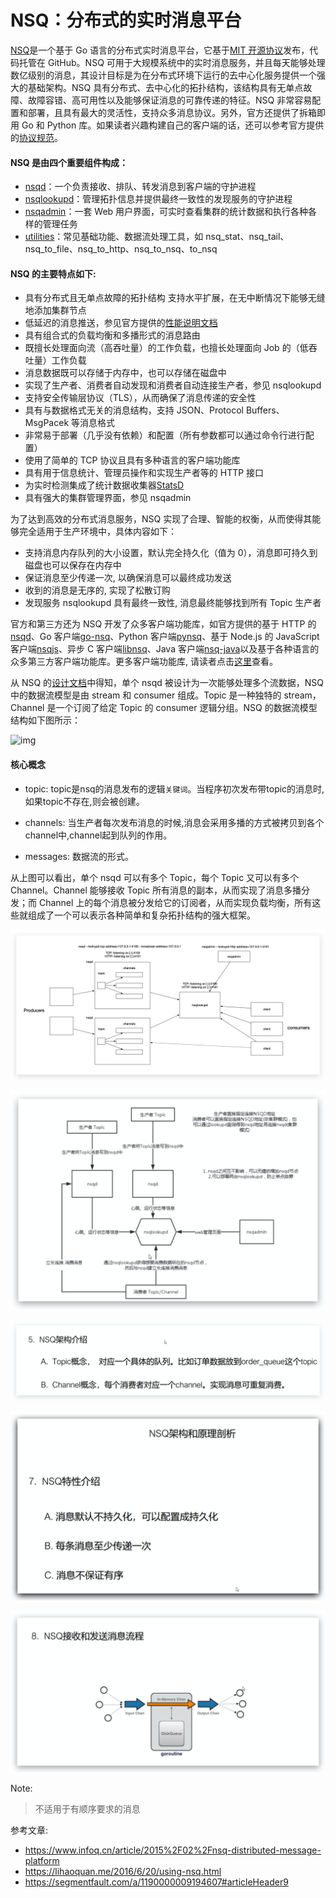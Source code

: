 # NSQ：分布式的实时消息平台

[NSQ](https://github.com/bitly/nsq)是一个基于 Go 语言的分布式实时消息平台，它基于[MIT 开源协议](http://mit-license.org/)发布，代码托管在 GitHub。NSQ 可用于大规模系统中的实时消息服务，并且每天能够处理数亿级别的消息，其设计目标是为在分布式环境下运行的去中心化服务提供一个强大的基础架构。NSQ 具有分布式、去中心化的拓扑结构，该结构具有无单点故障、故障容错、高可用性以及能够保证消息的可靠传递的特征。NSQ 非常容易配置和部署，且具有最大的灵活性，支持众多消息协议。另外，官方还提供了拆箱即用 Go 和 Python 库。如果读者兴趣构建自己的客户端的话，还可以参考官方提供的[协议规范](http://nsq.io/clients/tcp_protocol_spec.html)。

#### NSQ 是由四个重要组件构成：

- [nsqd](http://bitly.github.io/nsq/components/nsqd.html)：一个负责接收、排队、转发消息到客户端的守护进程
- [nsqlookupd](http://bitly.github.io/nsq/components/nsqlookupd.html)：管理拓扑信息并提供最终一致性的发现服务的守护进程
- [nsqadmin](http://bitly.github.io/nsq/components/nsqadmin.html)：一套 Web 用户界面，可实时查看集群的统计数据和执行各种各样的管理任务
- [utilities](http://nsq.io/components/utilities.html)：常见基础功能、数据流处理工具，如 nsq_stat、nsq_tail、nsq_to_file、nsq_to_http、nsq_to_nsq、to_nsq

#### NSQ 的主要特点如下:

- 具有分布式且无单点故障的拓扑结构 支持水平扩展，在无中断情况下能够无缝地添加集群节点
- 低延迟的消息推送，参见官方提供的[性能说明文档](http://nsq.io/overview/performance.html)
- 具有组合式的负载均衡和多播形式的消息路由
- 既擅长处理面向流（高吞吐量）的工作负载，也擅长处理面向 Job 的（低吞吐量）工作负载
- 消息数据既可以存储于内存中，也可以存储在磁盘中
- 实现了生产者、消费者自动发现和消费者自动连接生产者，参见 nsqlookupd
- 支持安全传输层协议（TLS），从而确保了消息传递的安全性
- 具有与数据格式无关的消息结构，支持 JSON、Protocol Buffers、MsgPacek 等消息格式
- 非常易于部署（几乎没有依赖）和配置（所有参数都可以通过命令行进行配置）
- 使用了简单的 TCP 协议且具有多种语言的客户端功能库
- 具有用于信息统计、管理员操作和实现生产者等的 HTTP 接口
- 为实时检测集成了统计数据收集器[StatsD](https://github.com/etsy/statsd/)
- 具有强大的集群管理界面，参见 nsqadmin



为了达到高效的分布式消息服务，NSQ 实现了合理、智能的权衡，从而使得其能够完全适用于生产环境中，具体内容如下：

- 支持消息内存队列的大小设置，默认完全持久化（值为 0），消息即可持久到磁盘也可以保存在内存中
- 保证消息至少传递一次, 以确保消息可以最终成功发送
- 收到的消息是无序的, 实现了松散订购
- 发现服务 nsqlookupd 具有最终一致性, 消息最终能够找到所有 Topic 生产者

官方和第三方还为 NSQ 开发了众多客户端功能库，如官方提供的基于 HTTP 的[nsqd](http://nsq.io/components/nsqd.html#http_api)、Go 客户端[go-nsq](https://github.com/bitly/go-nsq)、Python 客户端[pynsq](https://github.com/bitly/pynsq)、基于 Node.js 的 JavaScript 客户端[nsqjs](https://github.com/dudleycarr/nsqjs)、异步 C 客户端[libnsq](https://github.com/mreiferson/libnsq)、Java 客户端[nsq-java](https://github.com/bitly/nsq-java)以及基于各种语言的众多第三方客户端功能库。更多客户端功能库, 请读者点击[这里](http://nsq.io/clients/client_libraries.html)查看。

从 NSQ 的[设计文档](http://nsq.io/overview/design.html)中得知，单个 nsqd 被设计为一次能够处理多个流数据，NSQ 中的数据流模型是由 stream 和 consumer 组成。Topic 是一种独特的 stream，Channel 是一个订阅了给定 Topic 的 consumer 逻辑分组。NSQ 的数据流模型结构如下图所示：

![img](https://static001.infoq.cn/resource/image/e7/7f/e7c2d63d53f9486acf031c307df86e7f.gif)

#### 核心概念

* topic: topic是nsq的消息发布的逻辑`关键词`。当程序初次发布带topic的消息时,如果topic不存在,则会被创建。

* channels: 当生产者每次发布消息的时候,消息会采用多播的方式被拷贝到各个channel中,channel起到队列的作用。

* messages: 数据流的形式。

从上图可以看出，单个 nsqd 可以有多个 Topic，每个 Topic 又可以有多个 Channel。Channel 能够接收 Topic 所有消息的副本，从而实现了消息多播分发；而 Channel 上的每个消息被分发给它的订阅者，从而实现负载均衡，所有这些就组成了一个可以表示各种简单和复杂拓扑结构的强大框架。



![image-20181203002511191](assets/image-20181203002511191-3767911.png)



![image-20191029151619960](assets/image-20191029151619960.png)

![image-20191029151809097](assets/image-20191029151809097.png)

![image-20191029151957437](assets/image-20191029151957437.png)

![image-20191029152316799](assets/image-20191029152316799.png)



Note:

> 不适用于有顺序要求的消息



参考文章:

* https://www.infoq.cn/article/2015%2F02%2Fnsq-distributed-message-platform
* https://lihaoquan.me/2016/6/20/using-nsq.html
* https://segmentfault.com/a/1190000009194607#articleHeader9